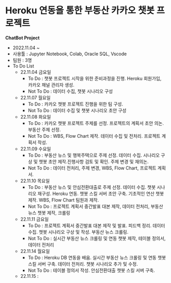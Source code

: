 # Heroku 연동을 통한 부동산 카카오 챗봇 프로젝트

**ChatBot Project**
+ 2022.11.04 ~
+ 사용툴 : Jupyter Notebook, Colab, Oracle SQL, Vscode
+ 팀원 : 3명
+ To Do List 
    - 22.11.04 금요일
        + To Do : 챗봇 프로젝트 시작을 위한 준비과정을 진행. Heroku 회원가입, 카카오 채널 관리자 생성.
        + Not To Do : 데이터 수집, 챗봇 시나리오 구성
    - 22.11.07 월요일
        + To Do :  카카오 챗봇 프로젝트 진행을 위한 팀 구성.
        + Not To Do : 데이터 수집 및 챗봇 시나리오 초안 구성 
    - 22.11.08 화요일
        + To Do : 카카오 챗봇 프로젝트 주제를 선정. 프로젝트의 계획서 초안 의논. 부동산 주제 선정.
        + Not To Do : WBS, Flow Chart 제작. 데이터 수집 및 전처리. 프로젝트 계획서 작성.
    - 22.11.09 수요일
        + To Do : 부동산 뉴스 및 행복주택으로 주제 선정. 데이터 수집. 시나리오 구상 및 챗봇 초안 제작.진행사항 검토 및 확인. 주제 변경 및 재의논.
        + Not To Do : 데이터 전처리, 주제 변경, WBS, Flow Chart, 프로젝트 계획서.
    - 22.11.10 목요일
        + To Do : 부동산 뉴스 및 안심전환대출로 주제 선정. 데이터 수집. 챗봇 시나리오 재구성. Heroku 연동. 챗봇 스킬 서버 초안 구축. 기초적인 연산 챗봇 제작. WBS, Flow Chart 팀원과 제작.
        + Not To Do : 프로젝트 계획서 중간발표 대본 제작, 데이터 전처리, 부동산 뉴스 챗봇 제작, 크롤링
    - 22.11.11 금요일
        + To Do : 프로젝트 계획서 중간발표 대본 제작 및 발표. 피드백 정리. 데이터 수집. 챗봇 시나리오 구상 및 작성. 부동산 뉴스 크롤링. 
        + Not To Do : 실시간 부동산 뉴스 크롤링 및 연동 챗봇 제작, 테이블 정의서, 데이터 전처리
    - 22.11.14 월요일
        + To Do : Heroku DB 연동을 배움. 실시간 부동산 뉴스 크롤링 및 연동 챗봇 스킬 서버 구축. 데이터 전처리. 챗봇 시나리오 추가 및 수정.
        + Not To Do : 테이블 정의서 작성. 안심전환대출 챗봇 스킬 서버 구축.
    - 22.11.15 : 